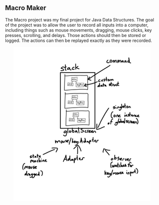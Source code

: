 ## Macro Maker
The Macro project was my final project for Java Data Structures. The goal of the project was to allow the user to record all inputs into a computer, including things such as mouse movements, dragging, mouse clicks, key presses, scrolling, and delays. Those actions should then be stored or logged. The actions can then be replayed exactly as they were recorded.

<center>
<img src="../pics/macroPlanningChart.jpg" alt="macroMaker_flow_chart" width="450"/>
</center>